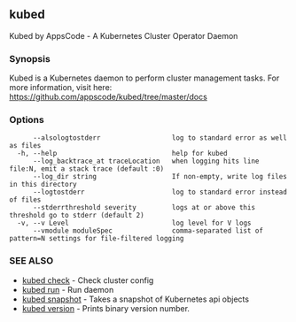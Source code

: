 ## kubed

Kubed by AppsCode - A Kubernetes Cluster Operator Daemon

### Synopsis


Kubed is a Kubernetes daemon to perform cluster management tasks. For more information, visit here: https://github.com/appscode/kubed/tree/master/docs

### Options

```
      --alsologtostderr                  log to standard error as well as files
  -h, --help                             help for kubed
      --log_backtrace_at traceLocation   when logging hits line file:N, emit a stack trace (default :0)
      --log_dir string                   If non-empty, write log files in this directory
      --logtostderr                      log to standard error instead of files
      --stderrthreshold severity         logs at or above this threshold go to stderr (default 2)
  -v, --v Level                          log level for V logs
      --vmodule moduleSpec               comma-separated list of pattern=N settings for file-filtered logging
```

### SEE ALSO
* [kubed check](kubed_check.md)	 - Check cluster config
* [kubed run](kubed_run.md)	 - Run daemon
* [kubed snapshot](kubed_snapshot.md)	 - Takes a snapshot of Kubernetes api objects
* [kubed version](kubed_version.md)	 - Prints binary version number.


